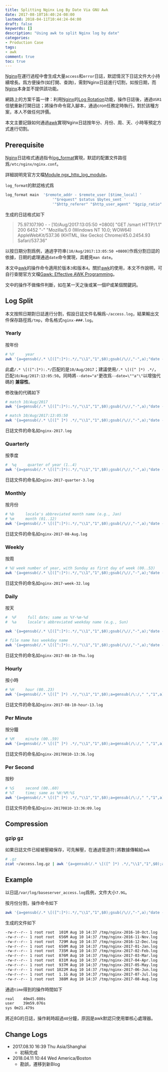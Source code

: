 ```yaml
---
title: Splitting Nginx Log By Date Via GNU Awk
date: 2017-08-10T16:40:24-08:00
lastmod: 2018-04-11T10:44:24-04:00
draft: false
keywords: []
description: "Using awk to split Nginx log by date"
categories:
- Production Case
tags:
- awk
comment: true
toc: true
---
```



[Nginx][nginx]在運行過程中會生成大量`access`和`error`日誌，默認情況下日誌文件大小持續增長。爲方便操作(如打開、查詢)，需對Nginx日誌進行切割，如按日期，而[Nginx][nginx]本身並不提供該功能。

網路上的方案千篇一律：利用[Nginx][nginx]的[Log Rotation][log_rotation]功能，操作日誌後，通過`USR1`信號重新打開日誌；將操作命令寫入腳本，通過cron任務定時執行。對於該種方案，本人不做任何評價。

本文主要記錄如何通過[awk][awk]實現Nginx日誌按年分、月份、周、天、小時等預定方式進行切割。

<!--more-->

## Prerequisite
[Nginx][nginx]日誌格式通過指令[log_format](https://nginx.org/en/docs/http/ngx_http_log_module.html#log_format)實現，默認的配置文件路徑爲`/etc/nginx/nginx.conf`。

詳細說明見官方文檔[Module ngx_http_log_module](https://nginx.org/en/docs/http/ngx_http_log_module.html "Nginx")。


`log_format`的默認格式爲

```bash
log_format main  '$remote_addr - $remote_user [$time_local] '
                     '"$request" $status $bytes_sent '
                     '"$http_referer" "$http_user_agent" "$gzip_ratio"';
```

生成的日誌格式如下

>75.97.107.190 - - [10/Aug/2017:13:05:50 +0800] "GET /smart HTTP/1.1" 200 6452 "-" "Mozilla/5.0 (Windows NT 10.0; WOW64) AppleWebKit/537.36 (KHTML, like Gecko) Chrome/45.0.2454.93 Safari/537.36"


以按日期分割爲例，通過字符串`[10/Aug/2017:13:05:50 +0800]`作爲分割日誌的依據，日期的處理通過`date`命令實現，具體見`man date`。

本文中[awk][awk]的操作命令適用於版本`3`和版本`4`。關於[awk][awk]的使用，本文不作說明，可自行查閱官方文檔[Gawk: Effective AWK Programming](https://www.gnu.org/software/gawk/manual/)。

文中的操作不做條件判斷，如在某一天之後或某一個IP或某個關鍵詞。


## Log Split
本文按照日期對日誌進行分割，假設日誌文件名稱爲`~/access.log`，結果輸出文件保存路徑爲`/tmp`，命名格式`nginx-###.log`。

### Yearly
按年份

```bash
# %Y     year
awk '{a=gensub(/.* \[([^:]*):.*/,"\\1","1",$0);gsub(/\//,"-",a);"date --date="a" +\"%Y\"" | getline b; print > "/tmp/nginx-"b".log"}' ~/access.log
```

此處`/.* \[([^:]*):.*/`匹配的是`10/Aug/2017`；建議使用`/.* \[([^ ]*) .*/`，匹配`10/Aug/2017:13:05:50`。同時將`--date="a"`更改爲`--date=\""a"\"`以增強代碼的 **兼容性**。

修改後的代碼如下

```bash
# match 10/Aug/2017
awk '{a=gensub(/.* \[([^:]*):.*/,"\\1","1",$0);gsub(/\//,"-",a);"date --date=\""a"\" +\"%Y\"" | getline b; print > "/tmp/nginx-"b".log"}' ~/access.log

# match 10/Aug/2017:13:05:50
awk '{a=gensub(/.* \[([^ ]*) .*/,"\\1","1",$0);gsub(/\//,"-",a);"date --date=\""a"\" +\"%Y\"" | getline b; print > "/tmp/nginx-"b".log"}' ~/access.log
```

日誌文件的命名如`nginx-2017.log`

### Quarterly
按季度

```bash
#  %q     quarter of year (1..4)
awk '{a=gensub(/.* \[([^:]*):.*/,"\\1","1",$0);gsub(/\//,"-",a);"date --date=\""a"\" +\"%Y\"-quarter-\"%q\"" | getline b; print > "/tmp/nginx-"b".log"}' ~/access.log
```

日誌文件的命名如`nginx-2017-quarter-3.log`

### Monthly
按月份

```bash
# %b     locale's abbreviated month name (e.g., Jan)
# %m     month (01..12)
awk '{a=gensub(/.* \[([^:]*):.*/,"\\1","1",$0);gsub(/\//,"-",a);"date --date=\""a"\" +\"%Y\"-\"%m\"-\"%b\"" | getline b; print > "/tmp/nginx-"b".log"}' ~/access.log
```

日誌文件的命名如`nginx-2017-08-Aug.log`

### Weekly
按周

```bash
# %U week number of year, with Sunday as first day of week (00..53)
awk '{a=gensub(/.* \[([^:]*):.*/,"\\1","1",$0);gsub(/\//,"-",a);"date --date=\""a"\" +\"%Y\"-week-\"%U\"" | getline b; print > "/tmp/nginx-"b".log"}' ~/access.log
```

日誌文件的命名如`nginx-2017-week-32.log`


### Daily
按天

```bash
#  %F     full date; same as %Y-%m-%d
#  %a     locale's abbreviated weekday name (e.g., Sun)

awk '{a=gensub(/.* \[([^:]*):.*/,"\\1","1",$0);gsub(/\//,"-",a);"date --date=\""a"\" +\"%F\"" | getline b; print > "/tmp/nginx-"b".log"}' ~/access.log

# file name has weekday name
awk '{a=gensub(/.* \[([^:]*):.*/,"\\1","1",$0);gsub(/\//,"-",a);"date --date=\""a"\" +\"%F\"-\"%a\"" | getline b; print > "/tmp/nginx-"b".log"}' ~/access.log
```

日誌文件的命名如`nginx-2017-08-10-Thu.log`

### Hourly
按小時

```bash
# %H     hour (00..23)
awk '{a=gensub(/.* \[([^ ]*) .*/,"\\1","1",$0);a=gensub(/\:/," ","1",a);gsub(/\//,"-",a);"date --date=\""a"\" +\"%F\"-hour-\"%H\"" | getline b; print > "/tmp/nginx-"b".log"}' ~/access.log
```

日誌文件的命名如`nginx-2017-08-10-hour-13.log`

### Per Minute
按分鐘

```bash
# %M     minute (00..59)
awk '{a=gensub(/.* \[([^ ]*) .*/,"\\1","1",$0);a=gensub(/\:/," ","1",a);gsub(/\//,"-",a);"date --date=\""a"\" +\"%Y%m%d\"-\"%H:%M\"" | getline b; print > "/tmp/nginx-"b".log"}' ~/access.log
```

日誌文件的命名如`nginx-20170810-13:36.log`

### Per Second
按秒

```bash
# %S     second (00..60)
# %T     time; same as %H:%M:%S
awk '{a=gensub(/.* \[([^ ]*) .*/,"\\1","1",$0);a=gensub(/\:/," ","1",a);gsub(/\//,"-",a);"date --date=\""a"\" +\"%Y%m%d\"-\"%T\"" | getline b; print > "/tmp/nginx-"b".log"}' ~/access.log
```

日誌文件的命名如`nginx-20170810-13:36:09.log`


## Compression
### gzip gz
如果日誌文件已經被壓縮保存，可先解壓，在通過管道符`|`將數據傳輸給`awk`

```bash
# .gz
zcat ~/access.log.gz | awk '{a=gensub(/.* \[([^ ]*) .*/,"\\1","1",$0);a=gensub(/\:/," ","1",a);gsub(/\//,"-",a);"date --date=\""a"\" +\"%F\"-hour-\"%H\"" | getline b; print > "/tmp/nginx-"b".log"}'
```


## Example
以日誌`/var/log/baseserver_access.log`爲例，文件大小`7.9G`。

按月份分割，操作命令如下

```bash
awk '{a=gensub(/.* \[([^:]*):.*/,"\\1","1",$0);gsub(/\//,"-",a);"date --date=\""a"\" +\"%Y\"-\"%m\"-\"%b\"" | getline b; print > "/tmp/nginx-"b".log"}' /var/log/baseserver_access.log
```

生成的文件如下

```bash
-rw-r--r-- 1 root root  101M Aug 10 14:37 /tmp/nginx-2016-10-Oct.log
-rw-r--r-- 1 root root  656M Aug 10 14:37 /tmp/nginx-2016-11-Nov.log
-rw-r--r-- 1 root root  729M Aug 10 14:37 /tmp/nginx-2016-12-Dec.log
-rw-r--r-- 1 root root  650M Aug 10 14:37 /tmp/nginx-2017-01-Jan.log
-rw-r--r-- 1 root root  735M Aug 10 14:37 /tmp/nginx-2017-02-Feb.log
-rw-r--r-- 1 root root  876M Aug 10 14:37 /tmp/nginx-2017-03-Mar.log
-rw-r--r-- 1 root root  831M Aug 10 14:37 /tmp/nginx-2017-04-Apr.log
-rw-r--r-- 1 root root  937M Aug 10 14:37 /tmp/nginx-2017-05-May.log
-rw-r--r-- 1 root root 1022M Aug 10 14:37 /tmp/nginx-2017-06-Jun.log
-rw-r--r-- 1 root root  1.1G Aug 10 14:37 /tmp/nginx-2017-07-Jul.log
-rw-r--r-- 1 root root  388M Aug 10 14:37 /tmp/nginx-2017-08-Aug.log
```

通過`time`得到的操作時間如下

```bash
real	40m45.080s
user	39m59.076s
sys	0m21.479s
```

將近8G的日誌，操作耗時超過`40`分鐘，原因是awk默認只使用單核心處理器。


## Change Logs
* 2017.08.10 16:39 Thu Asia/Shanghai
    * 初稿完成
* 2018.04.11 10:44 Wed America/Boston
    * 勘誤，遷移到新Blog


[nginx]:https://www.nginx.com/ "Nginx"
[log_rotation]:https://www.nginx.com/resources/wiki/start/topics/examples/logrotation/ "Nginx"
[awk]:https://www.gnu.org/software/gawk/ "GNU awk"


<!-- End -->
